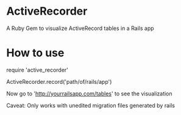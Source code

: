 # ActiveRecorder
A Ruby Gem to visualize ActiveRecord tables in a Rails app

# How to use
require 'active_recorder'

ActiveRecorder.record('path/of/rails/app')

Now go to 'http://yourrailsapp.com/tables' to see the visualization

Caveat: Only works with unedited migration files generated by rails

